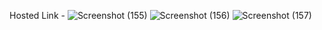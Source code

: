 Hosted Link - 
![Screenshot (155)](https://github.com/shweta-sharma-1009/Typography/assets/128416925/f1e1cb41-c1e4-4913-911f-3597d6272ba8)
![Screenshot (156)](https://github.com/shweta-sharma-1009/Typography/assets/128416925/707afd4d-0713-4f34-8aa7-c7c4e3b1c6e5)
![Screenshot (157)](https://github.com/shweta-sharma-1009/Typography/assets/128416925/784dc64a-770f-42d1-8de3-ba973048f7cd)
